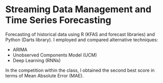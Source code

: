 # Streaming Data Management and Time Series Forecasting

Forecasting of historical data using R (KFAS and forecast libraries) and Python (Darts library). I employed and compared alternative techniques:
- ARIMA
- Unobserved Components Model (UCM)
- Deep Learning (RNNs)

In the competition within the class, I obtained the second best score in terms of Mean Absolute Error (MAE).
